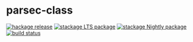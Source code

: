 # parsec-class

[![hackage release](https://img.shields.io/hackage/v/parsec-class.svg?label=hackage)](http://hackage.haskell.org/package/parsec-class)
[![stackage LTS package](http://stackage.org/package/parsec-class/badge/lts)](http://stackage.org/lts/package/parsec-class)
[![stackage Nightly package](http://stackage.org/package/parsec-class/badge/nightly)](http://stackage.org/nightly/package/parsec-class)
[![build status](https://github.com/peti/parsec-class/actions/workflows/haskell-ci.yml/badge.svg)](https://github.com/peti/parsec-class/actions/workflows/haskell-ci.yml)
